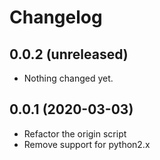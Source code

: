 # Changelog

0.0.2 (unreleased)
------------------

- Nothing changed yet.


0.0.1 (2020-03-03)
------------------

- Refactor the origin script
- Remove support for python2.x
